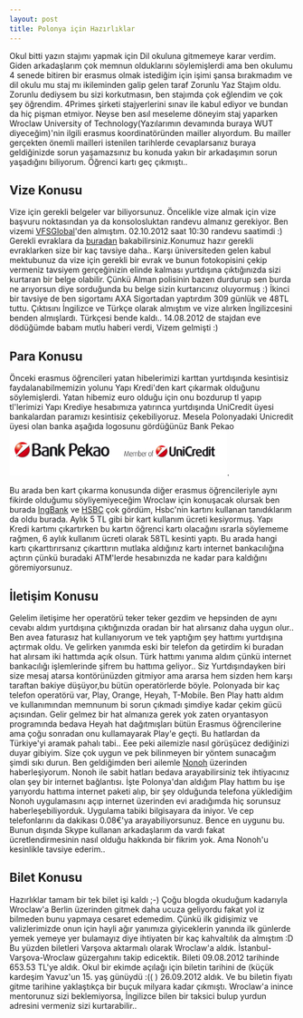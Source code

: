 ```yaml
---
layout: post
title: Polonya için Hazırlıklar
---
```


Okul bitti yazın stajımı yapmak için Dil okuluna gitmemeye karar verdim. Giden arkadaşlarım çok memnun olduklarını söylemişlerdi ama ben okulumu 4 senede bitiren bir erasmus olmak istediğim için işimi şansa bırakmadım ve dil okulu mu staj mı ikileminden galip gelen taraf Zorunlu Yaz Stajım oldu. Zorunlu dediysem bu sizi korkutmasın, ben stajımda çok eğlendim ve çok şey öğrendim. 4Primes şirketi stajyerlerini sınav ile kabul ediyor ve bundan da hiç pişman etmiyor. Neyse ben asıl meseleme döneyim staj yaparken Wroclaw University of Technology(Yazılarımın devamında buraya WUT diyeceğim)'nin ilgili erasmus koordinatöründen mailler alıyordum. Bu mailler gerçekten önemli mailleri istenilen tarihlerde cevaplarsanız buraya geldiğinizde sorun yaşamazsınız bu konuda yakın bir arkadaşımın sorun yaşadığını biliyorum. Öğrenci kartı geç çıkmıştı..

Vize Konusu
-----------
Vize için gerekli belgeler var biliyorsunuz. Öncelikle vize almak için vize başvuru noktasından ya da konsolosluktan randevu almanız gerekiyor. Ben vizemi [VFSGlobal](https://www.visaservices.firm.in/Poland-Turkey-Scheduling/AppScheduling/AppWelcome.aspx?p=wR0wA4GhUJBcRIfnCrEH2UPsqORip04b0KPrRme/Ssw=)'den almıştım. 02.10.2012 saat 10:30 randevu saatimdi :)
Gerekli evraklara da [buradan](http://www.vfsglobal.com/poland/turkey/participants_documents.html) bakabilirsiniz.Konumuz hazır gerekli evraklarken size bir kaç tavsiye daha.. Karşı üniversiteden gelen kabul mektubunuz da vize için gerekli bir evrak ve bunun fotokopisini çekip vermeniz tavsiyem gerçeğinizin elinde kalması yurtdışına çıktığınızda sizi kurtaran bir belge olabilir. Çünkü Alman polisinin bazen durdurup sen burda ne arıyorsun diye sorduğunda bu belge sizin kurtarıcınız oluyormuş :) İkinci bir tavsiye de ben sigortamı AXA Sigortadan yaptırdım 309 günlük ve 48TL tuttu. Çıktısını İngilizce ve Türkçe olarak almıştım ve vize alırken İngilizcesini benden almışlardı. Türkçesi bende kaldı..
14.08.2012 de stajdan eve dödüğümde babam mutlu haberi verdi, Vizem gelmişti :)

Para Konusu
------------
Önceki erasmus öğrencileri yatan hibelerimizi karttan yurtdışında kesintisiz faydalanabilmemizin yolunu Yapı Kredi'den kart çıkarmak olduğunu söylemişlerdi. Yatan hibemiz euro olduğu için onu bozdurup tl yapıp tl'lerimizi Yapı Krediye hesabımıza yatırınca yurtdışında UniCredit üyesi bankalardan paramızı kesintisiz çekebiliyoruz. Mesela Polonyadaki Unicredit üyesi olan banka aşağıda logosunu gördüğünüz Bank Pekao ![Pekao](https://github.com/Seylul/seylul.github.com/raw/master/chrome/pekao.png).

Bu arada ben kart çıkarma konusunda diğer erasmus öğrencileriyle aynı fikirde olduğumu söyliyemiyeceğim Wroclaw için konuşacak olursak ben burada [IngBank](http://www.ingbank.com.tr/) ve [HSBC](http://www.hsbc.com.tr/tr/) çok gördüm, Hsbc'nin kartını kullanan tanıdıklarım da oldu burada. Aylık 5 TL gibi bir kart kullanım ücreti kesiyormuş. Yapı Kredi kartımı çıkartırken bu kartın öğrenci kartı olacağını ısrarla söylememe rağmen, 6 aylık kullanım ücreti olarak 58TL kesinti yaptı. Bu arada hangi kartı çıkarttırırsanız çıkarttırın mutlaka aldığınız kartı internet bankacılığına açtırın çünkü buradaki ATM'lerde hesabınızda ne kadar para kaldığını göremiyorsunuz.

İletişim Konusu
---------------
Gelelim iletişime her operatörü teker teker gezdim ve hepsinden de aynı cevabı aldım yurtdışına çıktığınızda oradan bir hat alırsanız daha uygun olur.. Ben avea faturasız hat kullanıyorum ve tek yaptığım şey hattımı yurtdışına açtırmak oldu. Ve gelirken yanımda eski bir telefon da getirdim ki buradan hat alırsam iki hattımda açık olsun. Türk hattımı yanıma aldım çünkü internet bankacılığı işlemlerinde şifrem bu hattıma geliyor.. 
Siz Yurtdışındayken biri size mesaj atarsa kontörünüzden gitmiyor ama ararsa hem sizden hem karşı taraftan bakiye düşüyor,bu bütün operatörlerde böyle.
Polonyada bir kaç telefon operatörü var, Play, Orange, Heyah, T-Mobile. Ben Play hattı aldım ve kullanımından memnunum bi sorun çıkmadı şimdiye kadar çekim gücü açısından. Gelir gelmez bir hat almanıza gerek yok zaten oryantasyon programında bedava Heyah hat dağıtmışları bütün Erasmus öğrencilerine ama çoğu sonradan onu kullamayarak Play'e geçti. Bu hatlardan da Türkiye'yi aramak pahalı tabi..
Eee peki ailemizle nasıl görüşücez dediğinizi duyar gibiyim. Size çok uygun ve pek bilinmeyen bir yöntem sunacağım şimdi sıkı durun. Ben geldiğimden beri ailemle [Nonoh](http://www.nonoh.net/) üzerinden haberleşiyorum. Nonoh ile sabit hatları bedava arayabilirsiniz tek ihtiyacınız olan şey bir internet bağlantısı. İşte Polonya'dan aldığım Play hattım bu işe yarıyordu hattıma internet paketi alıp, bir şey olduğunda telefona yüklediğim Nonoh uygulamasını açıp internet üzerinden evi aradığımda hiç sorunsuz haberleşebiliyorduk. Uygulama tabiki bilgisayara da iniyor. Ve cep telefonlarını da dakikası 0.08€'ya arayabiliyorsunuz. Bence en uygunu bu. Bunun dışında Skype kullanan arkadaşlarım da vardı fakat ücretlendirmesinin nasıl olduğu hakkında bir fikrim yok. Ama Nonoh'u kesinlikle tavsiye ederim..

Bilet Konusu
------------
Hazırlıklar tamam bir tek bilet işi kaldı ;-)
Çoğu blogda okuduğum kadarıyla Wroclaw'a Berlin üzerinden gitmek daha ucuza geliyordu fakat yol iz bilmeden bunu yapmaya cesaret edemedim. Çünkü ilk gidişimiz ve valizlerimizde onun için hayli ağır yanımıza giyiceklerin yanında ilk günlerde yemek yemeye yer bulamayız diye ihtiyaten bir kaç kahvaltılık da almıştım :D
Bu yüzden biletleri Varşova aktarmalı olarak Wroclaw'a aldık. İstanbul-Varşova-Wroclaw güzergahını takip edicektik. Bileti 09.08.2012 tarihinde 653.53 TL'ye aldık. Okul bir ekimde açılağı için biletin tarihini de (küçük kardeşim Yavuz'un 15. yaş günüydü :(( ) 26.09.2012 aldık. Ve bu biletin fiyatı gitme tarihine yaklaştıkça bir buçuk milyara kadar çıkmıştı.
Wroclaw'a inince mentorunuz sizi beklemiyorsa, İngilizce bilen bir taksici bulup yurdun adresini vermeniz sizi kurtarabilir..









